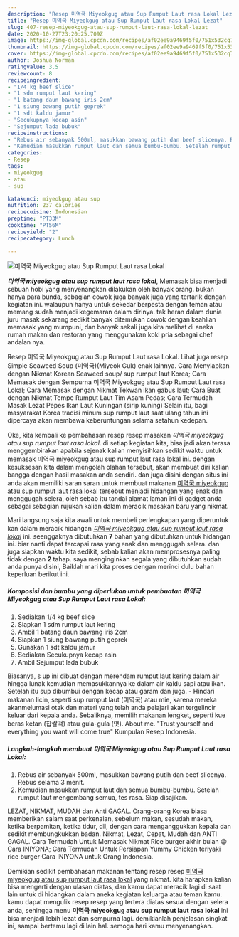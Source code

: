 ```yaml
---
description: "Resep 미역국 Miyeokgug atau Sup Rumput Laut rasa Lokal Lezat"
title: "Resep 미역국 Miyeokgug atau Sup Rumput Laut rasa Lokal Lezat"
slug: 407-resep-miyeokgug-atau-sup-rumput-laut-rasa-lokal-lezat
date: 2020-10-27T23:20:25.709Z
image: https://img-global.cpcdn.com/recipes/af02ee9a9469f5f0/751x532cq70/미역국-miyeokgug-atau-sup-rumput-laut-rasa-lokal-foto-resep-utama.jpg
thumbnail: https://img-global.cpcdn.com/recipes/af02ee9a9469f5f0/751x532cq70/미역국-miyeokgug-atau-sup-rumput-laut-rasa-lokal-foto-resep-utama.jpg
cover: https://img-global.cpcdn.com/recipes/af02ee9a9469f5f0/751x532cq70/미역국-miyeokgug-atau-sup-rumput-laut-rasa-lokal-foto-resep-utama.jpg
author: Joshua Norman
ratingvalue: 3.5
reviewcount: 8
recipeingredient:
- "1/4 kg beef slice"
- "1 sdm rumput laut kering"
- "1 batang daun bawang iris 2cm"
- "1 siung bawang putih geprek"
- "1 sdt kaldu jamur"
- "Secukupnya kecap asin"
- "Sejumput lada bubuk"
recipeinstructions:
- "Rebus air sebanyak 500ml, masukkan bawang putih dan beef slicenya. Rebus selama 3 menit."
- "Kemudian masukkan rumput laut dan semua bumbu-bumbu. Setelah rumput laut mengembang semua, tes rasa. Siap disajikan."
categories:
- Resep
tags:
- miyeokgug
- atau
- sup

katakunci: miyeokgug atau sup 
nutrition: 237 calories
recipecuisine: Indonesian
preptime: "PT33M"
cooktime: "PT56M"
recipeyield: "2"
recipecategory: Lunch

---
```



![미역국 Miyeokgug atau Sup Rumput Laut rasa Lokal](https://img-global.cpcdn.com/recipes/af02ee9a9469f5f0/751x532cq70/미역국-miyeokgug-atau-sup-rumput-laut-rasa-lokal-foto-resep-utama.jpg)

<b><i>미역국 miyeokgug atau sup rumput laut rasa lokal</i></b>, Memasak bisa menjadi sebuah hobi yang menyenangkan dilakukan oleh banyak orang. bukan hanya para bunda, sebagian cowok juga banyak juga yang tertarik dengan kegiatan ini. walaupun hanya untuk sekedar berpesta dengan teman atau memang sudah menjadi kegemaran dalam dirinya. tak heran dalam dunia juru masak sekarang sedikit banyak ditemukan cowok dengan keahlian memasak yang mumpuni, dan banyak sekali juga kita melihat di aneka rumah makan dan restoran yang menggunakan koki pria sebagai chef andalan nya.

Resep 미역국 Miyeokgug atau Sup Rumput Laut rasa Lokal. Lihat juga resep Simple Seaweed Soup (미역국)(Miyeok Guk) enak lainnya. Cara Menyiapkan dengan Nikmat Korean Seaweed soup/ sup rumput laut Korea; Cara Memasak dengan Sempurna 미역국 Miyeokgug atau Sup Rumput Laut rasa Lokal; Cara Memasak dengan Nikmat Tekwan ikan gabus laut; Cara Buat dengan Nikmat Tempe Rumput Laut Tim Asam Pedas; Cara Termudah Masak Lezat Pepes Ikan Laut Kuningan (sirip kuning) Selain itu, bagi masyarakat Korea tradisi minum sup rumput laut saat ulang tahun ini dipercaya akan membawa keberuntungan selama setahun kedepan.

Oke, kita kembali ke pembahasan resep resep masakan <i>미역국 miyeokgug atau sup rumput laut rasa lokal</i>. di setiap kegiatan kita, bisa jadi akan terasa menggembirakan apabila sejenak kalian menyisihkan sedikit waktu untuk memasak 미역국 miyeokgug atau sup rumput laut rasa lokal ini. dengan kesuksesan kita dalam mengolah olahan tersebut, akan membuat diri kalian bangga dengan hasil masakan anda sendiri. dan juga disini dengan situs ini anda akan memiliki saran saran untuk membuat makanan <u>미역국 miyeokgug atau sup rumput laut rasa lokal</u> tersebut menjadi hidangan yang enak dan menggugah selera, oleh sebab itu tandai alamat laman ini di gadget anda sebagai sebagian rujukan kalian dalam meracik masakan baru yang nikmat.


Mari langsung saja kita awali untuk membeli perlengkapan yang diperuntuk kan dalam meracik hidangan <u><i>미역국 miyeokgug atau sup rumput laut rasa lokal</i></u> ini. seenggaknya dibutuhkan <b>7</b> bahan yang dibutuhkan untuk hidangan ini. biar nanti dapat tercapai rasa yang enak dan menggugah selera. dan juga siapkan waktu kita sedikit, sebab kalian akan memprosesnya paling tidak dengan <b>2</b> tahap. saya menginginkan segala yang dibutuhkan sudah anda punya disini, Baiklah mari kita proses dengan merinci dulu bahan keperluan berikut ini.

<!--inarticleads1-->

##### Komposisi dan bumbu yang diperlukan untuk pembuatan 미역국 Miyeokgug atau Sup Rumput Laut rasa Lokal:

1. Sediakan 1/4 kg beef slice
1. Siapkan 1 sdm rumput laut kering
1. Ambil 1 batang daun bawang iris 2cm
1. Siapkan 1 siung bawang putih geprek
1. Gunakan 1 sdt kaldu jamur
1. Sediakan Secukupnya kecap asin
1. Ambil Sejumput lada bubuk


Biasanya, s up ini dibuat dengan merendam rumput laut kering dalam air hingga lunak kemudian memasukkannya ke dalam air kaldu sapi atau ikan. Setelah itu sup dibumbui dengan kecap atau garam dan juga. - Hindari makanan licin, seperti sup rumput laut (미역국) atau mie, karena mereka akanmelumasi otak dan materi yang telah anda pelajari akan tergelincir keluar dari kepala anda. Sebaliknya, memilih makanan lengket, seperti kue beras ketan (찹쌀떡) atau gula-gula (엿). About me. &#34;Trust yourself and everything you want will come true&#34; Kumpulan Resep Indonesia. 

<!--inarticleads2-->

##### Langkah-langkah membuat 미역국 Miyeokgug atau Sup Rumput Laut rasa Lokal:

1. Rebus air sebanyak 500ml, masukkan bawang putih dan beef slicenya. Rebus selama 3 menit.
1. Kemudian masukkan rumput laut dan semua bumbu-bumbu. Setelah rumput laut mengembang semua, tes rasa. Siap disajikan.


LEZAT, NIKMAT, MUDAH dan Anti GAGAL. Orang-orang Korea biasa memberikan salam saat perkenalan, sebelum makan, sesudah makan, ketika berpamitan, ketika tidur, dll, dengan cara menganggukkan kepala dan sedikit membungkukkan badan. Nikmat, Lezat, Cepat, Mudah dan ANTI GAGAL. Cara Termudah Untuk Memasak Nikmat Rice burger akhir bulan 😁 Cara INIYONA; Cara Termudah Untuk Persiapan Yummy Chicken teriyaki rice burger Cara INIYONA untuk Orang Indonesia. 

Demikian sedikit pembahasan makanan tentang resep resep <u>미역국 miyeokgug atau sup rumput laut rasa lokal</u> yang nikmat. kita harapkan kalian bisa mengerti dengan ulasan diatas, dan kamu dapat meracik lagi di saat lain untuk di hidangkan dalam aneka kegiatan keluarga atau teman kamu. kamu dapat mengulik resep resep yang tertera diatas sesuai dengan selera anda, sehingga menu <b>미역국 miyeokgug atau sup rumput laut rasa lokal</b> ini bisa menjadi lebih lezat dan sempurna lagi. demikianlah penjelasan singkat ini, sampai bertemu lagi di lain hal. semoga hari kamu menyenangkan.
